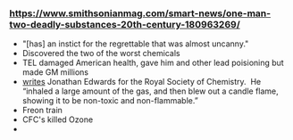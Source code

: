 ### https://www.smithsonianmag.com/smart-news/one-man-two-deadly-substances-20th-century-180963269/

- "[has] an instict for the regrettable that was almost uncanny."
- Discovered the two of the worst chemicals
- TEL damaged American health, gave him and other lead poisioning but made GM millions
- [writes](https://www.chemistryworld.com/opinion/the-last-retort/3005653.article) Jonathan Edwards for the Royal Society of Chemistry.  He “inhaled a large amount of the gas, and then blew out a candle flame, showing it to be non-toxic and non-flammable.”
- Freon train
- CFC's killed Ozone
- 